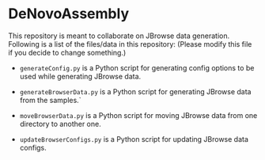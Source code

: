 # DeNovoAssembly

This repository is meant to collaborate on JBrowse data generation. Following is a list of the files/data in this repository: (Please modify this file if you decide to change something.)

* `generateConfig.py` is a Python script for generating config options to be used while generating JBrowse data.

* `generateBrowserData.py` is a Python script for generating JBrowse data from the samples.`

* `moveBrowserData.py` is a Python script for moving JBrowse data from one directory to another one.

* `updateBrowserConfigs.py` is a Python script for updating JBrowse data configs.
